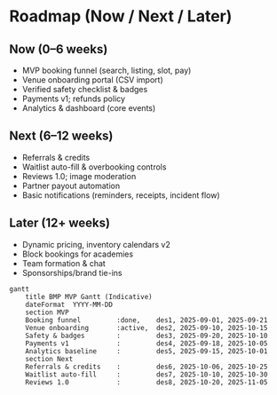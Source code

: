 # Roadmap (Now / Next / Later)

## Now (0–6 weeks)
- MVP booking funnel (search, listing, slot, pay)
- Venue onboarding portal (CSV import)
- Verified safety checklist & badges
- Payments v1; refunds policy
- Analytics & dashboard (core events)

## Next (6–12 weeks)
- Referrals & credits
- Waitlist auto-fill & overbooking controls
- Reviews 1.0; image moderation
- Partner payout automation
- Basic notifications (reminders, receipts, incident flow)

## Later (12+ weeks)
- Dynamic pricing, inventory calendars v2
- Block bookings for academies
- Team formation & chat
- Sponsorships/brand tie-ins

```mermaid
gantt
    title BMP MVP Gantt (Indicative)
    dateFormat  YYYY-MM-DD
    section MVP
    Booking funnel         :done,    des1, 2025-09-01, 2025-09-21
    Venue onboarding       :active,  des2, 2025-09-10, 2025-10-15
    Safety & badges        :         des3, 2025-09-20, 2025-10-10
    Payments v1            :         des4, 2025-09-18, 2025-10-05
    Analytics baseline     :         des5, 2025-09-15, 2025-10-01
    section Next
    Referrals & credits    :         des6, 2025-10-06, 2025-10-25
    Waitlist auto-fill     :         des7, 2025-10-10, 2025-10-30
    Reviews 1.0            :         des8, 2025-10-20, 2025-11-05
```
